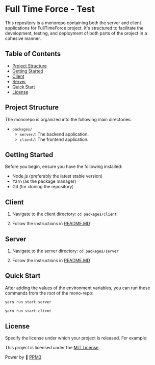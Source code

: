 # Full Time Force - Test

This repository is a monorepo containing both the server and client applications for FullTimeForce project. It's structured to facilitate the development, testing, and deployment of both parts of the project in a cohesive manner.


## Table of Contents

- [Project Structure](#project-structure)
- [Getting Started](#getting-started)
- [Client](#client)
- [Server](#server)
- [Quick Start](#quick-start)
- [License](#license)

## Project Structure

The monorepo is organized into the following main directories:

- `packages/`
  - `server/`: The backend application.
  - `client/`: The frontend application.

## Getting Started

Before you begin, ensure you have the following installed:
- Node.js (preferably the latest stable version)
- Yarn (as the package manager)
- Git (for cloning the repository)


## Client

1. Navigate to the client directory: `cd packages/client`

2. Follow the instructions in [README.MD](packages/client/README.md)

## Server

1. Navigate to the server directory: `cd packages/server`

2. Follow the instructions in [README.MD](packages/server/README.md)


## Quick Start

After adding the values of the environment variables, you can run these commands from the root of the mono-repo:

```bash
yarn run start:server

yarn run start:client
```

## License

Specify the license under which your project is released. For example:

This project is licensed under the [MIT License](LICENSE).


Power by :battery: [PPM3](https://github.com/ppm3)